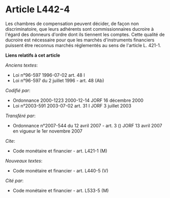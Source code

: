 # Article L442-4

Les chambres de compensation peuvent décider, de façon non discriminatoire, que leurs adhérents sont commissionnaires
ducroire à l'égard des donneurs d'ordre dont ils tiennent les comptes. Cette qualité de ducroire est nécessaire pour que les
marchés d'instruments financiers puissent être reconnus marchés réglementés au sens de l'article L. 421-1.

**Liens relatifs à cet article**

_Anciens textes_:

  - Loi n°96-597 1996-07-02 art. 48 I
  - Loi n°96-597 du 2 juillet 1996 - art. 48 (Ab)

_Codifié par_:

  - Ordonnance 2000-1223 2000-12-14 JORF 16 décembre 2000
  - Loi n°2003-591 2003-07-02 art. 31 I JORF 3 juillet 2003

_Transféré par_:

  - Ordonnance n°2007-544 du 12 avril 2007 - art. 3 () JORF 13 avril 2007 en vigueur le 1er novembre 2007

_Cite_:

  - Code monétaire et financier - art. L421-1 (M)

_Nouveaux textes_:

  - Code monétaire et financier - art. L440-5 (V)

_Cité par_:

  - Code monétaire et financier - art. L533-5 (M)
